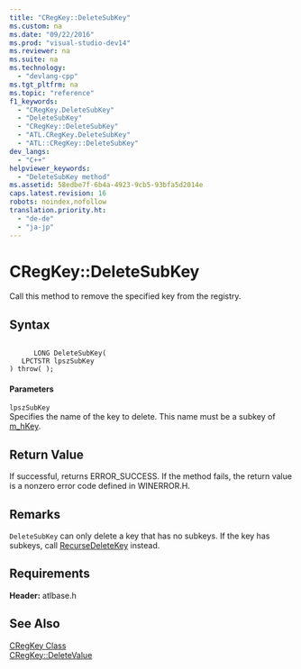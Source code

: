 ```yaml
---
title: "CRegKey::DeleteSubKey"
ms.custom: na
ms.date: "09/22/2016"
ms.prod: "visual-studio-dev14"
ms.reviewer: na
ms.suite: na
ms.technology: 
  - "devlang-cpp"
ms.tgt_pltfrm: na
ms.topic: "reference"
f1_keywords: 
  - "CRegKey.DeleteSubKey"
  - "DeleteSubKey"
  - "CRegKey::DeleteSubKey"
  - "ATL.CRegKey.DeleteSubKey"
  - "ATL::CRegKey::DeleteSubKey"
dev_langs: 
  - "C++"
helpviewer_keywords: 
  - "DeleteSubKey method"
ms.assetid: 58edbe7f-6b4a-4923-9cb5-93bfa5d2014e
caps.latest.revision: 16
robots: noindex,nofollow
translation.priority.ht: 
  - "de-de"
  - "ja-jp"
---
```

# CRegKey::DeleteSubKey
Call this method to remove the specified key from the registry.  
  
## Syntax  
  
```  
  
      LONG DeleteSubKey(  
   LPCTSTR lpszSubKey   
) throw( );  
```  
  
#### Parameters  
 `lpszSubKey`  
 Specifies the name of the key to delete. This name must be a subkey of [m_hKey](../vs140/cregkey--m_hkey.md).  
  
## Return Value  
 If successful, returns ERROR_SUCCESS. If the method fails, the return value is a nonzero error code defined in WINERROR.H.  
  
## Remarks  
 `DeleteSubKey` can only delete a key that has no subkeys. If the key has subkeys, call [RecurseDeleteKey](../vs140/cregkey--recursedeletekey.md) instead.  
  
## Requirements  
 **Header:** atlbase.h  
  
## See Also  
 [CRegKey Class](../vs140/cregkey-class.md)   
 [CRegKey::DeleteValue](../vs140/cregkey--deletevalue.md)